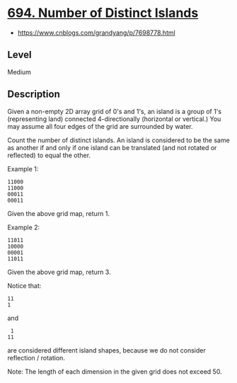 # [694. Number of Distinct Islands]()
- https://www.cnblogs.com/grandyang/p/7698778.html

## Level
Medium

## Description
Given a non-empty 2D array grid of 0's and 1's, an island is a group of 1's (representing land) connected 4-directionally (horizontal or vertical.) You may assume all four edges of the grid are surrounded by water.

Count the number of distinct islands. An island is considered to be the same as another if and only if one island can be translated (and not rotated or reflected) to equal the other.


Example 1:
```
11000
11000
00011
00011
```
Given the above grid map, return 1.

 
Example 2:
```
11011
10000
00001
11011
```
Given the above grid map, return 3.


Notice that:
```
11
1
```
and
```
 1
11
```
are considered different island shapes, because we do not consider reflection / rotation.


Note: The length of each dimension in the given grid does not exceed 50.